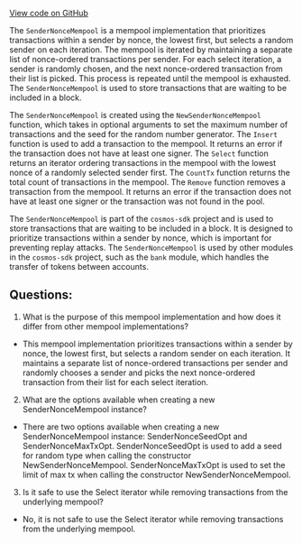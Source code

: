 [View code on GitHub](https://github.com/cosmos/cosmos-sdk.git/types/mempool/sender_nonce.go)

The `SenderNonceMempool` is a mempool implementation that prioritizes transactions within a sender by nonce, the lowest first, but selects a random sender on each iteration. The mempool is iterated by maintaining a separate list of nonce-ordered transactions per sender. For each select iteration, a sender is randomly chosen, and the next nonce-ordered transaction from their list is picked. This process is repeated until the mempool is exhausted. The `SenderNonceMempool` is used to store transactions that are waiting to be included in a block. 

The `SenderNonceMempool` is created using the `NewSenderNonceMempool` function, which takes in optional arguments to set the maximum number of transactions and the seed for the random number generator. The `Insert` function is used to add a transaction to the mempool. It returns an error if the transaction does not have at least one signer. The `Select` function returns an iterator ordering transactions in the mempool with the lowest nonce of a randomly selected sender first. The `CountTx` function returns the total count of transactions in the mempool. The `Remove` function removes a transaction from the mempool. It returns an error if the transaction does not have at least one signer or the transaction was not found in the pool.

The `SenderNonceMempool` is part of the `cosmos-sdk` project and is used to store transactions that are waiting to be included in a block. It is designed to prioritize transactions within a sender by nonce, which is important for preventing replay attacks. The `SenderNonceMempool` is used by other modules in the `cosmos-sdk` project, such as the `bank` module, which handles the transfer of tokens between accounts.
## Questions: 
 1. What is the purpose of this mempool implementation and how does it differ from other mempool implementations?
- This mempool implementation prioritizes transactions within a sender by nonce, the lowest first, but selects a random sender on each iteration. It maintains a separate list of nonce-ordered transactions per sender and randomly chooses a sender and picks the next nonce-ordered transaction from their list for each select iteration. 

2. What are the options available when creating a new SenderNonceMempool instance?
- There are two options available when creating a new SenderNonceMempool instance: SenderNonceSeedOpt and SenderNonceMaxTxOpt. SenderNonceSeedOpt is used to add a seed for random type when calling the constructor NewSenderNonceMempool. SenderNonceMaxTxOpt is used to set the limit of max tx when calling the constructor NewSenderNonceMempool.

3. Is it safe to use the Select iterator while removing transactions from the underlying mempool?
- No, it is not safe to use the Select iterator while removing transactions from the underlying mempool.